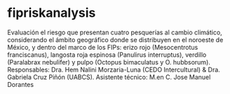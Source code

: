# fipriskanalysis

Evaluación el riesgo que presentan cuatro pesquerías al cambio climático, considerando el ámbito geográfico donde se distribuyen en el noroeste de México, y dentro del marco de los FIPs: erizo rojo (Mesocentrotus franciscanus), langosta roja espinosa (Panulirus interruptus), verdillo (Paralabrax nebulifer) y pulpo (Octopus bimaculatus y O. hubbsorum).
Responsables: Dra. Hem Nalini Morzaria-Luna (CEDO Intercultural) & Dra. Gabriela Cruz Piñón (UABCS).
Asistente técnico: M.en C. Jose Manuel Dorantes

